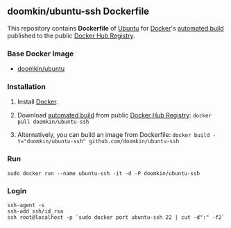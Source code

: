## doomkin/ubuntu-ssh Dockerfile


This repository contains **Dockerfile** of [Ubuntu](http://www.ubuntu.com/) for [Docker](https://www.docker.com/)'s [automated build](https://registry.hub.docker.com/u/doomkin/ubuntu-ssh/) published to the public [Docker Hub Registry](https://registry.hub.docker.com/).


### Base Docker Image

* [doomkin/ubuntu](https://github.com/doomkin/ubuntu)


### Installation

1. Install [Docker](https://www.docker.com/).

2. Download [automated build](https://registry.hub.docker.com/u/doomkin/ubuntu-ssh/) from public [Docker Hub Registry](https://registry.hub.docker.com/): `docker pull doomkin/ubuntu-ssh`

3. Alternatively, you can build an image from Dockerfile: `docker build -t="doomkin/ubuntu-ssh" github.com/doomkin/ubuntu-ssh`


### Run

    sudo docker run --name ubuntu-ssh -it -d -P doomkin/ubuntu-ssh

### Login

    ssh-agent -s
    ssh-add ssh/id_rsa
    ssh root@localhost -p `sudo docker port ubuntu-ssh 22 | cut -d":" -f2`
